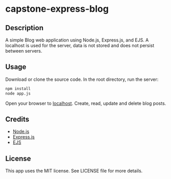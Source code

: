 # capstone-express-blog

## Description

A simple Blog web application using Node.js, Express.js, and EJS. A localhost is used for the server, data is not stored and does not persist between servers.

## Usage

Download or clone the source code. In the root directory, run the server:

```bash
npm install
node app.js
```

Open your browser to [localhost](http://localhost:3000). Create, read, update and delete blog posts.

## Credits

- [Node.js](https://nodejs.org/)
- [Express.js](https://expressjs.com/)
- [EJS](https://ejs.co/)


## License

This app uses the MIT license. See LICENSE file for more details.
